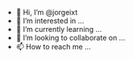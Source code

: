 - 👋 Hi, I’m @jorgeixt
- 👀 I’m interested in ...
- 🌱 I’m currently learning ...
- 💞️ I’m looking to collaborate on ...
- 📫 How to reach me ...

<!---
jorgeixt/jorgeixt is a ✨ special ✨ repository because its `README.md` (this file) appears on your GitHub profile.
You can click the Preview link to take a look at your changes.
--->
